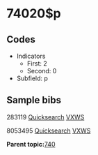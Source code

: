 # 74020$p

## Codes

-   Indicators
    -   First: 2
    -   Second: 0
-   Subfield: p

## Sample bibs

283119 [Quicksearch](https://search.library.yale.edu/catalog/283119) [VXWS](http://prodorbis.library.yale.edu:7014/vxws/GetHoldingsService?bibId=283119)

8053495 [Quicksearch](https://search.library.yale.edu/catalog/8053495) [VXWS](http://prodorbis.library.yale.edu:7014/vxws/GetHoldingsService?bibId=8053495)

**Parent topic:**[740](../../tags/740/740.md)

